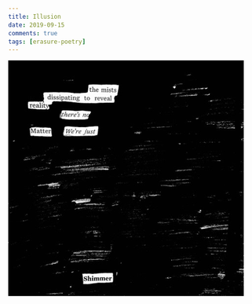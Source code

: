 ```yaml
---  
title: Illusion  
date: 2019-09-15  
comments: true  
tags: [erasure-poetry]  
---  
```


<img src="/assets/images/articles/illusion.jpeg" class="responsive"><br>
